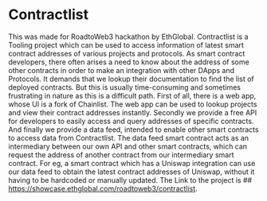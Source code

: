 # Contractlist
This was made for RoadtoWeb3 hackathon by EthGlobal.
Contractlist is a Tooling project which can be used to access information of latest smart contract addresses of various projects and protocols. As smart contract developers, there often arises a need to know about the address of some other contracts in order to make an integration with other DApps and Protocols. It demands that we lookup their documentation to find the list of deployed contracts. But this is usually time-consuming and sometimes frustrating in nature as this is a difficult path. First of all, there is a web app, whose UI is a fork of Chainlist. The web app can be used to lookup projects and view their contract addresses instantly. Secondly we provide a free API for developers to easily access and query addresses of specific contracts. And finally we provide a data feed, intended to enable other smart contracts to access data from Contractlist. The data feed smart contract acts as an intermediary between our own API and other smart contracts, which can request the address of another contract from our intermediary smart contract. For eg, a smart contract which has a Uniswap integration can use our data feed to obtain the latest contract addresses of Uniswap, without it having to be hardcoded or manually updated. 
The Link to the project is ## https://showcase.ethglobal.com/roadtoweb3/contractlist.
